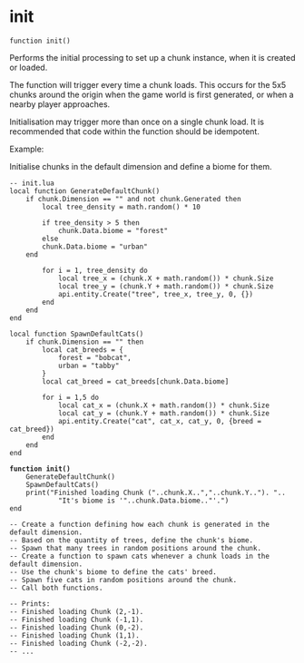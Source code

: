 # init

`function init()`

Performs the initial processing to set up a chunk instance, when it is created or loaded.

The function will trigger every time a chunk loads. This occurs for the 5x5 chunks around the origin when the game world is first generated, or when a nearby player approaches.

Initialisation may trigger more than once on a single chunk load. It is recommended that code within the function should be idempotent.



Example:

Initialise chunks in the default dimension and define a biome for them.

<pre class="language-lua"><code class="lang-lua">-- init.lua
local function GenerateDefaultChunk()   
    if chunk.Dimension == "" and not chunk.Generated then
        local tree_density = math.random() * 10
        
        if tree_density > 5 then
            chunk.Data.biome = "forest"   
        else
	    chunk.Data.biome = "urban"
	end
    
        for i = 1, tree_density do
            local tree_x = (chunk.X + math.random()) * chunk.Size
            local tree_y = (chunk.Y + math.random()) * chunk.Size
            api.entity.Create("tree", tree_x, tree_y, 0, {})
        end
    end
end

local function SpawnDefaultCats()
    if chunk.Dimension == "" then
        local cat_breeds = {
            forest = "bobcat", 
            urban = "tabby"
        }
        local cat_breed = cat_breeds[chunk.Data.biome]
    
        for i = 1,5 do
            local cat_x = (chunk.X + math.random()) * chunk.Size
            local cat_y = (chunk.Y + math.random()) * chunk.Size
            api.entity.Create("cat", cat_x, cat_y, 0, {breed = cat_breed})
        end
    end
end

<strong>function init()
</strong>    GenerateDefaultChunk()
    SpawnDefaultCats()
    print("Finished loading Chunk ("..chunk.X..","..chunk.Y.."). ".. 
            "It's biome is '"..chunk.Data.biome.."'.") 
end

-- Create a function defining how each chunk is generated in the default dimension.
-- Based on the quantity of trees, define the chunk's biome.
-- Spawn that many trees in random positions around the chunk.
-- Create a function to spawn cats whenever a chunk loads in the default dimension.
-- Use the chunk's biome to define the cats' breed.
-- Spawn five cats in random positions around the chunk.
-- Call both functions.

-- Prints:
-- Finished loading Chunk (2,-1).
-- Finished loading Chunk (-1,1).
-- Finished loading Chunk (0,-2).
-- Finished loading Chunk (1,1).
-- Finished loading Chunk (-2,-2).
-- ...
</code></pre>
